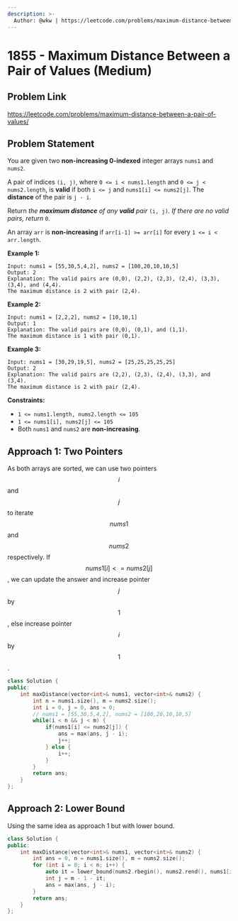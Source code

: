 ```yaml
---
description: >-
  Author: @wkw | https://leetcode.com/problems/maximum-distance-between-a-pair-of-values/
---
```


# 1855 - Maximum Distance Between a Pair of Values (Medium)

## Problem Link

https://leetcode.com/problems/maximum-distance-between-a-pair-of-values/

## Problem Statement

You are given two **non-increasing 0-indexed** integer arrays `nums1`​​​​​​ and `nums2`​​​​​​.

A pair of indices `(i, j)`, where `0 <= i < nums1.length` and `0 <= j < nums2.length`, is **valid** if both `i <= j` and `nums1[i] <= nums2[j]`. The **distance** of the pair is `j - i`​​​​.

Return _the **maximum distance** of any **valid** pair_ `(i, j)`_. If there are no valid pairs, return_ `0`.

An array `arr` is **non-increasing** if `arr[i-1] >= arr[i]` for every `1 <= i < arr.length`.

**Example 1:**

```
Input: nums1 = [55,30,5,4,2], nums2 = [100,20,10,10,5]
Output: 2
Explanation: The valid pairs are (0,0), (2,2), (2,3), (2,4), (3,3), (3,4), and (4,4).
The maximum distance is 2 with pair (2,4).
```

**Example 2:**

```
Input: nums1 = [2,2,2], nums2 = [10,10,1]
Output: 1
Explanation: The valid pairs are (0,0), (0,1), and (1,1).
The maximum distance is 1 with pair (0,1).
```

**Example 3:**

```
Input: nums1 = [30,29,19,5], nums2 = [25,25,25,25,25]
Output: 2
Explanation: The valid pairs are (2,2), (2,3), (2,4), (3,3), and (3,4).
The maximum distance is 2 with pair (2,4).
```

**Constraints:**

- `1 <= nums1.length, nums2.length <= 105`
- `1 <= nums1[i], nums2[j] <= 105`
- Both `nums1` and `nums2` are **non-increasing**.

## Approach 1: Two Pointers

As both arrays are sorted, we can use two pointers $$i$$ and $$j$$ to iterate $$nums1$$ and $$nums2$$ respectively. If $$nums1[i] <= nums2[j]$$, we can update the answer and increase pointer $$j$$ by $$1$$, else increase pointer $$i$$ by $$1$$.

<SolutionAuthor name="@wkw"/>

```cpp
class Solution {
public:
    int maxDistance(vector<int>& nums1, vector<int>& nums2) {
        int n = nums1.size(), m = nums2.size();
        int i = 0, j = 0, ans = 0;
        // nums1 = [55,30,5,4,2], nums2 = [100,20,10,10,5]
        while(i < n && j < m) {
            if(nums1[i] <= nums2[j]) {
                ans = max(ans, j - i);
                j++;
            } else {
                i++;
            }
        }
        return ans;
    }
};
```

## Approach 2: Lower Bound

Using the same idea as approach 1 but with lower bound.

<SolutionAuthor name="@wkw"/>

```cpp
class Solution {
public:
    int maxDistance(vector<int>& nums1, vector<int>& nums2) {
        int ans = 0, n = nums1.size(), m = nums2.size();
        for (int i = 0; i < n; i++) {
            auto it = lower_bound(nums2.rbegin(), nums2.rend(), nums1[i]) - nums2.rbegin();
            int j = m - 1 - it;
            ans = max(ans, j - i);
        }
        return ans;
    }
};
```
